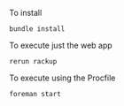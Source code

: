 To install

```bundle install```

To execute just the web app

```rerun rackup```

To execute using the Procfile

```foreman start```
